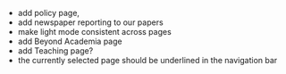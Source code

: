 - add policy page, 
- add newspaper reporting to our papers
- make light mode consistent across pages
- add Beyond Academia page
- add Teaching page?
- the currently selected page should be underlined in the navigation bar
